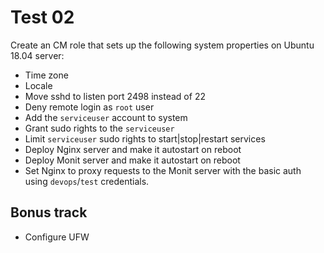 # Test 02

Create an CM role that sets up the following system properties on Ubuntu 18.04 server:

* Time zone
* Locale
* Move sshd to listen port 2498 instead of 22
* Deny remote login as `root` user
* Add the `serviceuser` account to system
* Grant sudo rights to the `serviceuser`
* Limit `serviceuser` sudo rights to start|stop|restart services
* Deploy Nginx server and make it autostart on reboot
* Deploy Monit server and make it autostart on reboot
* Set Nginx to proxy requests to the Monit server with the basic auth using `devops`/`test` credentials.

## Bonus track

* Configure UFW